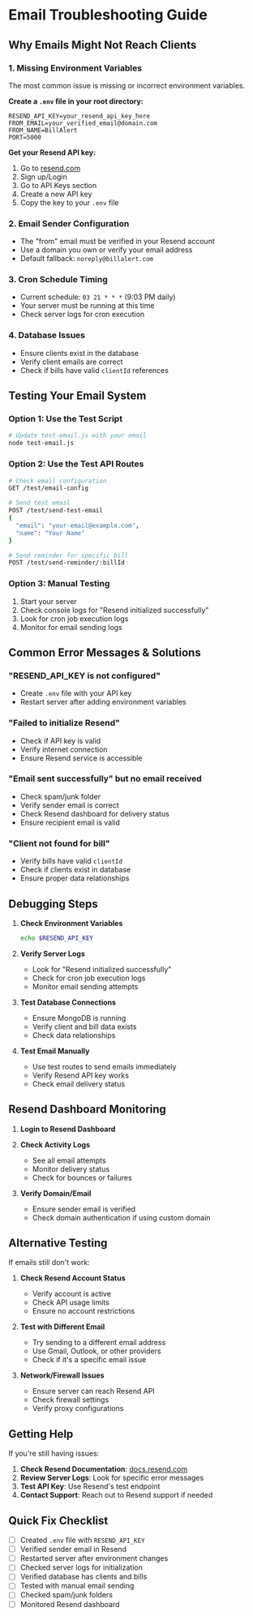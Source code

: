 # Email Troubleshooting Guide

## Why Emails Might Not Reach Clients

### 1. **Missing Environment Variables**

The most common issue is missing or incorrect environment variables.

**Create a `.env` file in your root directory:**

```env
RESEND_API_KEY=your_resend_api_key_here
FROM_EMAIL=your_verified_email@domain.com
FROM_NAME=BillAlert
PORT=5000
```

**Get your Resend API key:**

1. Go to [resend.com](https://resend.com)
2. Sign up/Login
3. Go to API Keys section
4. Create a new API key
5. Copy the key to your `.env` file

### 2. **Email Sender Configuration**

- The "from" email must be verified in your Resend account
- Use a domain you own or verify your email address
- Default fallback: `noreply@billalert.com`

### 3. **Cron Schedule Timing**

- Current schedule: `03 21 * * *` (9:03 PM daily)
- Your server must be running at this time
- Check server logs for cron execution

### 4. **Database Issues**

- Ensure clients exist in the database
- Verify client emails are correct
- Check if bills have valid `clientId` references

## Testing Your Email System

### Option 1: Use the Test Script

```bash
# Update test-email.js with your email
node test-email.js
```

### Option 2: Use the Test API Routes

```bash
# Check email configuration
GET /test/email-config

# Send test email
POST /test/send-test-email
{
  "email": "your-email@example.com",
  "name": "Your Name"
}

# Send reminder for specific bill
POST /test/send-reminder/:billId
```

### Option 3: Manual Testing

1. Start your server
2. Check console logs for "Resend initialized successfully"
3. Look for cron job execution logs
4. Monitor for email sending logs

## Common Error Messages & Solutions

### "RESEND_API_KEY is not configured"

- Create `.env` file with your API key
- Restart server after adding environment variables

### "Failed to initialize Resend"

- Check if API key is valid
- Verify internet connection
- Ensure Resend service is accessible

### "Email sent successfully" but no email received

- Check spam/junk folder
- Verify sender email is correct
- Check Resend dashboard for delivery status
- Ensure recipient email is valid

### "Client not found for bill"

- Verify bills have valid `clientId`
- Check if clients exist in database
- Ensure proper data relationships

## Debugging Steps

1. **Check Environment Variables**

   ```bash
   echo $RESEND_API_KEY
   ```

2. **Verify Server Logs**

   - Look for "Resend initialized successfully"
   - Check for cron job execution logs
   - Monitor email sending attempts

3. **Test Database Connections**

   - Ensure MongoDB is running
   - Verify client and bill data exists
   - Check data relationships

4. **Test Email Manually**
   - Use test routes to send emails immediately
   - Verify Resend API key works
   - Check email delivery status

## Resend Dashboard Monitoring

1. **Login to Resend Dashboard**
2. **Check Activity Logs**

   - See all email attempts
   - Monitor delivery status
   - Check for bounces or failures

3. **Verify Domain/Email**
   - Ensure sender email is verified
   - Check domain authentication if using custom domain

## Alternative Testing

If emails still don't work:

1. **Check Resend Account Status**

   - Verify account is active
   - Check API usage limits
   - Ensure no account restrictions

2. **Test with Different Email**

   - Try sending to a different email address
   - Use Gmail, Outlook, or other providers
   - Check if it's a specific email issue

3. **Network/Firewall Issues**
   - Ensure server can reach Resend API
   - Check firewall settings
   - Verify proxy configurations

## Getting Help

If you're still having issues:

1. **Check Resend Documentation**: [docs.resend.com](https://docs.resend.com)
2. **Review Server Logs**: Look for specific error messages
3. **Test API Key**: Use Resend's test endpoint
4. **Contact Support**: Reach out to Resend support if needed

## Quick Fix Checklist

- [ ] Created `.env` file with `RESEND_API_KEY`
- [ ] Verified sender email in Resend
- [ ] Restarted server after environment changes
- [ ] Checked server logs for initialization
- [ ] Verified database has clients and bills
- [ ] Tested with manual email sending
- [ ] Checked spam/junk folders
- [ ] Monitored Resend dashboard
